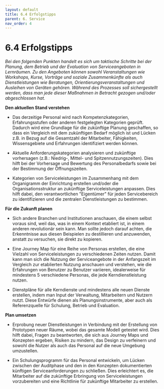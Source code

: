 ```yaml
---
layout: default
title: 6.4 Erfolgstipps
parent: 6. Service
nav_order: 4
---
```


# 6.4 Erfolgstipps

*Bei den folgenden Punkten handelt es sich um taktische Schritte bei der
Planung, dem Betrieb und der Evaluation von Serviceangeboten in
Lernräumen. Zu den Angeboten können sowohl Veranstaltungen wie
Workshops, Kurse, Vorträge und soziale Zusammenkünfte als auch
Dienstleistungen wie Beratungen, Orientierungsveranstaltungen und
Ausleihen von Geräten gehören. Während des Prozesses soll sichergestellt
werden, dass man jede dieser Maßnahmen in Betracht gezogen und/oder
abgeschlossen hat.*

**Den aktuellen Stand verstehen**

-   Das derzeitige Personal wird nach Kompetenzkategorien,
    Erfahrungsstufen oder anderen festgelegten Kategorien geprüft.
    Dadurch wird eine Grundlage für die zukünftige Planung geschaffen,
    so dass ein Vergleich mit dem zukünftigen Bedarf möglich ist und
    Lücken z.B. in Bezug auf die Gesamtzahl der Mitarbeiter,
    Fähigkeiten, Wissensgebiete und Erfahrungen identifiziert werden
    können.

-   Aktuelle Anforderungskategorien analysieren und zukünftige
    vorhersagen (z.B.: Niedrig-, Mittel- und Spitzennutzungszeiten).
    Dies hilft bei der Vorhersage und Bewertung des Personalbedarfs
    sowie bei der Bestimmung der Öffnungszeiten.

-   Kategorien von Serviceleistungen im Zusammenhang mit dem Organigramm
    der Einrichtung erstellen und/oder die Organisationsstruktur an
    zukünftige Serviceleistungen anpassen. Dies hilft dabei, den
    verantwortlichen "Eigentümer" für jeden Servicebereich zu
    identifizieren und die zentralen Dienstleistungen zu bestimmen.

**Für die Zukunft planen**

-   Sich andere Branchen und Institutionen anschauen, die einem selbst
    voraus sind, weil das, was in einem Kontext etabliert ist, in einem
    anderen revolutionär sein kann. Man sollte jedoch darauf achten, die
    Erkenntnisse aus diesen Beispielen zu destillieren und anzuwenden,
    anstatt zu versuchen, sie direkt zu kopieren.

-   Eine Journey Map für eine Reihe von Personas erstellen, die eine
    Vielzahl von Serviceleistungen zu verschiedenen Zeiten nutzen. Damit
    kann man sich die Nutzung der Serviceangebote in der Anfangszeit im
    Vergleich zur etablierten Nutzung anschauen und verstehen, wie die
    Erfahrungen von Benutzer zu Benutzer variieren, idealerweise für
    mindestens 5 verschiedene Personas, die jede Kerndienstleistung
    nutzen.

-   Dienstpläne für alle Kerndienste und mindestens alle neuen Dienste
    erstellen, indem man Input der Verwaltung, Mitarbeitern und Nutzern
    nutzt. Diese Entwürfe dienen als Planungsinstrumente, aber auch als
    Referenzquelle für Schulung, Betrieb und Evaluation.

**Plan umsetzen**

-   Erprobung neuer Dienstleistungen in Verbindung mit der Erstellung von Prototypen neuer Räume, wobei das gesamte Modell getestet wird. Dies hilft dabei, Fragen zu beantworten, die sich aus Journey Maps und Konzepten ergeben, Risiken zu mindern, das Design zu verfeinern und sowohl die Nutzer als auch das Personal auf die neue Umgebung umzustellen.

-   Ein Schulungsprogramm für das Personal entwickeln, um Lücken
    zwischen der Auditphase und den in den Konzepten dokumentierten
    künftigen Serviceanforderungen zu schließen. Dies erleichtert es,
    die Mitarbeiter auf die zukünftige Erbringung von Serviceleistungen
    vorzubereiten und eine Richtlinie für zukünftige Mitarbeiter zu
    erstellen.
